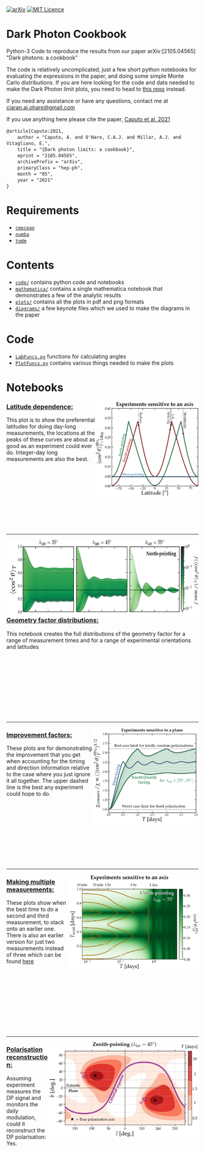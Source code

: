 [![arXiv](https://img.shields.io/badge/arXiv-2105.04565-B31B1B.svg)](https://arxiv.org/abs/2105.04565)
[![MIT Licence](https://badges.frapsoft.com/os/mit/mit.svg?v=103)](https://opensource.org/licenses/mit-license.php)


# Dark Photon Cookbook
Python-3 Code to reproduce the results from our paper arXiv:[2105.04565] "Dark photons: a cookbook"

The code is relatively uncomplicated, just a few short python notebooks for evaluating the expressions in the paper, and doing some simple Monte Carlo distributions. If you are here looking for the code and data needed to make the Dark Photon limit plots, you need to head to [this repo](https://github.com/cajohare/AxionLimits) instead.

If you need any assistance or have any questions, contact me at ciaran.aj.ohare@gmail.com

If you use anything here please cite the paper, [Caputo et al. 2021](https://arxiv.org/abs/2105.04565)
```
@article{Caputo:2021,
    author = "Caputo, A. and O'Hare, C.A.J. and Millar, A.J. and Vitagliano, E.",
    title = "{Dark photon limits: a cookbook}",
    eprint = "2105.04565",
    archivePrefix = "arXiv",
    primaryClass = "hep-ph",
    month = "05",
    year = "2021"
}
```

# Requirements
* [`cmocean`](https://matplotlib.org/cmocean/)
* [`numba`](http://numba.pydata.org/)
* [`tqdm`](https://pypi.org/project/tqdm/)

# Contents
* [`code/`](https://github.com/cajohare/DarkPhotonCookbook/tree/main/code) contains python code and notebooks 
* [`mathematica/`](https://github.com/cajohare/DarkPhotonCookbook/tree/main/mathematica) contains a single mathematica notebook that demonstrates a few of the analytic results
* [`plots/`](https://github.com/cajohare/DarkPhotonCookbook/tree/main/plots) contains all the plots in pdf and png formats
* [`diagrams/`](https://github.com/cajohare/DarkPhotonCookbook/tree/main/diagrams) a few keynote files which we used to make the diagrams in the paper

# Code
* [`LabFuncs.py`](https://github.com/cajohare/DarkPhotonCookbook/blob/master/LabFuncs.py) functions for calculating angles
* [`PlotFuncs.py`](https://github.com/cajohare/DarkPhotonCookbook/blob/master/PlotFuncs.py) contains various things needed to make the plots

# Notebooks
[<img align="right" src="plots/plots_png/LocationDependence.png" height="250">](https://github.com/cajohare/DarkPhotonCookbook/raw/master/plots/plots_png/LocationDependence.png)
### [Latitude dependence:](https://github.com/cajohare/DarkPhotonCookbook/blob/master/LocationDependence.ipynb)
This plot is to show the preferential latitudes for doing day-long measurements, the locations at the peaks of these curves are about as good as an experiment could ever do. Integer-day long measurements are also the best.
### &nbsp;
### &nbsp;
### &nbsp;
### &nbsp;
---
[<img align="right" src="plots/plots_png/North_costh_dist.png" height="200">](https://github.com/cajohare/DarkPhotonCookbook/raw/master/plots/plots_png/North_costh_dist.png)
### [Geometry factor distributions:](https://github.com/cajohare/DarkPhotonCookbook/blob/master/Polarisation_Angles.ipynb)
This notebook creates the full distributions of the geometry factor for a range of measurement times and for a range of experimental orientations and latitudes
### &nbsp;
### &nbsp;
### &nbsp;
### &nbsp;
---
[<img align="right" src="plots/plots_png/Improvement_Plane.png" height="250">](https://github.com/cajohare/DarkPhotonCookbook/raw/master/plots/plots_png/Improvement_Plane.png)
### [Improvement factors:](https://github.com/cajohare/DarkPhotonCookbook/blob/master/Improvement.ipynb)
These plots are for demonstrating the improvement that you get when accounting for the timing and direction information relative to the case where you just ignore it all together. The upper dashed line is the best any experiment could hope to do.
### &nbsp;
### &nbsp;
### &nbsp;
### &nbsp;
---
[<img align="right" src="plots/plots_png/RescanTwice_North.png" height="250">](https://github.com/cajohare/DarkPhotonCookbook/raw/master/plots/plots_png/RescanTwice_North.png)
### [Making multiple measurements:](https://github.com/cajohare/DarkPhotonCookbook/blob/master/Polarisation_rescan_Twice.ipynb)
These plots show when the best time to do a second and third measurement, to stack onto an earlier one. There is also an earlier version for just two measurements instead of three which can be found [here](https://github.com/cajohare/DarkPhotonCookbook/blob/master/Polarisation_rescan.ipynb)
### &nbsp;
### &nbsp;
### &nbsp;
### &nbsp;
---
[<img align="right" src="plots/plots_png/PolarisationMap_Zenith.png" height="250">](https://github.com/cajohare/DarkPhotonCookbook/raw/master/plots/plots_png/PolarisationMap_Zenith.png)
### [Polarisation reconstruction:](https://github.com/cajohare/DarkPhotonCookbook/blob/master/Plot_PolarisationMaps.ipynb)
Assuming experiment measures the DP signal and monitors the daily modulation, could it reconstruct the DP polarisation: Yes.
### &nbsp;
### &nbsp;
### &nbsp;
### &nbsp;
